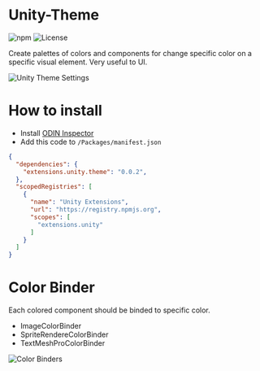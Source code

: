 # Unity-Theme
![npm](https://img.shields.io/npm/v/extensions.unity.theme) ![License](https://img.shields.io/github/license/IvanMurzak/Unity-Theme)

Create palettes of colors and components for change specific color on a specific visual element. Very useful to UI.

![Unity Theme Settings](https://imgur.com/FKVF2H9.gif)

# How to install
- Install [ODIN Inspector](https://odininspector.com/)
- Add this code to <code>/Packages/manifest.json</code>
```json
{
  "dependencies": {
    "extensions.unity.theme": "0.0.2",
  },
  "scopedRegistries": [
    {
      "name": "Unity Extensions",
      "url": "https://registry.npmjs.org",
      "scopes": [
        "extensions.unity"
      ]
    }
  ]
}
```

# Color Binder
Each colored component should be binded to specific color.

- ImageColorBinder
- SpriteRendereColorBinder
- TextMeshProColorBinder

![Color Binders](https://imgur.com/AeNC3tF.gif)
